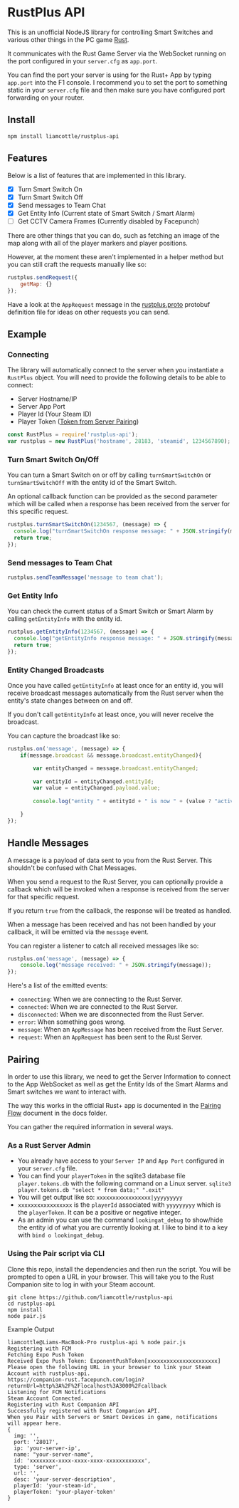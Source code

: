 # RustPlus API

This is an unofficial NodeJS library for controlling Smart Switches and various other things in the PC game [Rust](https://store.steampowered.com/app/252490/Rust/).

It communicates with the Rust Game Server via the WebSocket running on the port configured in your `server.cfg` as `app.port`.

You can find the port your server is using for the Rust+ App by typing `app.port` into the F1 console. I recommend you to set the port to something static in your `server.cfg` file and then make sure you have configured port forwarding on your router.

## Install

```
npm install liamcottle/rustplus-api
```

## Features

Below is a list of features that are implemented in this library.

- [x] Turn Smart Switch On
- [x] Turn Smart Switch Off
- [x] Send messages to Team Chat
- [x] Get Entity Info (Current state of Smart Switch / Smart Alarm)
- [ ] Get CCTV Camera Frames (Currently disabled by Facepunch)

There are other things that you can do, such as fetching an image of the map along with all of the player markers and player positions.

However, at the moment these aren't implemented in a helper method but you can still craft the requests manually like so:

```js
rustplus.sendRequest({
    getMap: {}
});
```

Have a look at the `AppRequest` message in the [rustplus.proto](./rustplus.proto) protobuf definition file for ideas on other requests you can send. 

## Example

### Connecting

The library will automatically connect to the server when you instantiate a `RustPlus` object. You will need to provide the following details to be able to connect:

- Server Hostname/IP
- Server App Port
- Player Id (Your Steam ID)
- Player Token ([Token from Server Pairing](#pairing))

```js
const RustPlus = require('rustplus-api');
var rustplus = new RustPlus('hostname', 28183, 'steamid', 1234567890);
```

### Turn Smart Switch On/Off

You can turn a Smart Switch on or off by calling `turnSmartSwitchOn` or `turnSmartSwitchOff` with the entity id of the Smart Switch.

An optional callback function can be provided as the second parameter which will be called when a response has been received from the server for this specific request.

```js
rustplus.turnSmartSwitchOn(1234567, (message) => {
  console.log("turnSmartSwitchOn response message: " + JSON.stringify(message));
  return true;
});
```

### Send messages to Team Chat

```js
rustplus.sendTeamMessage('message to team chat');
```

### Get Entity Info

You can check the current status of a Smart Switch or Smart Alarm by calling `getEntityInfo` with the entity id.

```js
rustplus.getEntityInfo(1234567, (message) => {
  console.log("getEntityInfo response message: " + JSON.stringify(message));
  return true;
});
```

### Entity Changed Broadcasts

Once you have called `getEntityInfo` at least once for an entity id, you will receive broadcast messages automatically from the Rust server when the entity's state changes between on and off.

If you don't call `getEntityInfo` at least once, you will never receive the broadcast.

You can capture the broadcast like so:

```js
rustplus.on('message', (message) => {
    if(message.broadcast && message.broadcast.entityChanged){

        var entityChanged = message.broadcast.entityChanged;
    
        var entityId = entityChanged.entityId;
        var value = entityChanged.payload.value;
        
        console.log("entity " + entityId + " is now " + (value ? "active" : "inactive"));

    }
});
```

## Handle Messages

A message is a payload of data sent to you from the Rust Server. This shouldn't be confused with Chat Messages.

When you send a request to the Rust Server, you can optionally provide a callback which will be invoked when a response is received from the server for that specific request.

If you return `true` from the callback, the response will be treated as handled.

When a message has been received and has not been handled by your callback, it will be emitted via the `message` event.

You can register a listener to catch all received messages like so:

```js
rustplus.on('message', (message) => {
    console.log("message received: " + JSON.stringify(message));
});
```

Here's a list of the emitted events:

- `connecting`: When we are connecting to the Rust Server.
- `connected`: When we are connected to the Rust Server.
- `disconnected`: When we are disconnected from the Rust Server.
- `error`: When something goes wrong.
- `message`: When an `AppMessage` has been received from the Rust Server.
- `request`: When an `AppRequest` has been sent to the Rust Server.

## Pairing

In order to use this library, we need to get the Server Information to connect to the App WebSocket as well as get the Entity Ids of the Smart Alarms and Smart switches we want to interact with.

The way this works in the official Rust+ app is documented in the [Pairing Flow](docs/PairingFlow.md) document in the docs folder.

You can gather the required information in several ways.

### As a Rust Server Admin

- You already have access to your `Server IP` and `App Port` configured in your `server.cfg` file.
- You can find your `playerToken` in the sqlite3 database file `player.tokens.db` with the following command on a Linux server. `sqlite3 player.tokens.db "select * from data;" ".exit"`
- You will get output like so: `xxxxxxxxxxxxxxxxx|yyyyyyyyy`
- `xxxxxxxxxxxxxxxxx` is the `playerId` associated with `yyyyyyyyy` which is the `playerToken`. It can be a positive or negative integer.
- As an admin you can use the command `lookingat_debug` to show/hide the entity id of what you are currently looking at. I like to bind it to a key with `bind o lookingat_debug`.

### Using the Pair script via CLI

Clone this repo, install the dependencies and then run the script. You will be prompted to open a URL in your browser. This will take you to the Rust Companion site to log in with your Steam account.

```
git clone https://github.com/liamcottle/rustplus-api
cd rustplus-api
npm install
node pair.js
```

Example Output

```
liamcottle@Liams-MacBook-Pro rustplus-api % node pair.js
Registering with FCM
Fetching Expo Push Token
Received Expo Push Token: ExponentPushToken[xxxxxxxxxxxxxxxxxxxxxx]
Please open the following URL in your browser to link your Steam Account with rustplus-api.
https://companion-rust.facepunch.com/login?returnUrl=http%3A%2F%2Flocalhost%3A3000%2Fcallback
Listening for FCM Notifications
Steam Account Connected.
Registering with Rust Companion API
Successfully registered with Rust Companion API.
When you Pair with Servers or Smart Devices in game, notifications will appear here.
{
  img: '',
  port: '28017',
  ip: 'your-server-ip',
  name: "your-server-name",
  id: 'xxxxxxxx-xxxx-xxxx-xxxx-xxxxxxxxxxxx',
  type: 'server',
  url: '',
  desc: 'your-server-description',
  playerId: 'your-steam-id',
  playerToken: 'your-player-token'
}
```
    